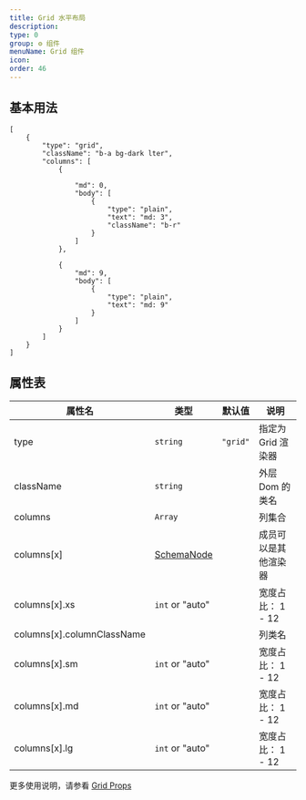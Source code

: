 ```yaml
---
title: Grid 水平布局
description:
type: 0
group: ⚙ 组件
menuName: Grid 组件
icon:
order: 46
---
```


## 基本用法

```schema: scope="body"
[
    {
        "type": "grid",
        "className": "b-a bg-dark lter",
        "columns": [
            {

                "md": 0,
                "body": [
                    {
                        "type": "plain",
                        "text": "md: 3",
                        "className": "b-r"
                    }
                ]
            },

            {
                "md": 9,
                "body": [
                    {
                        "type": "plain",
                        "text": "md: 9"
                    }
                ]
            }
        ]
    }
]
```

## 属性表

| 属性名                     | 类型                                      | 默认值   | 说明                 |
| -------------------------- | ----------------------------------------- | -------- | -------------------- |
| type                       | `string`                                  | `"grid"` | 指定为 Grid 渲染器   |
| className                  | `string`                                  |          | 外层 Dom 的类名      |
| columns                    | `Array`                                   |          | 列集合               |
| columns[x]                 | [SchemaNode](../../docs/types/schemanode) |          | 成员可以是其他渲染器 |
| columns[x].xs              | `int` or "auto"                           |          | 宽度占比： 1 - 12    |
| columns[x].columnClassName |                                           |          | 列类名               |
| columns[x].sm              | `int` or "auto"                           |          | 宽度占比： 1 - 12    |
| columns[x].md              | `int` or "auto"                           |          | 宽度占比： 1 - 12    |
| columns[x].lg              | `int` or "auto"                           |          | 宽度占比： 1 - 12    |

更多使用说明，请参看 [Grid Props](https://react-bootstrap.github.io/layout/grid/#col-props)
